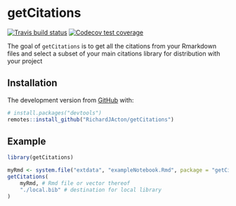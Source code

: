 
<!-- README.md is generated from README.Rmd. Please edit that file -->

# getCitations

<!-- badges: start -->

[![Travis build
status](https://travis-ci.org/RichardJActon/getCitations.svg?branch=master)](https://travis-ci.org/RichardJActon/getCitations)
[![Codecov test
coverage](https://codecov.io/gh/RichardJActon/getCitations/branch/master/graph/badge.svg)](https://codecov.io/gh/RichardJActon/getCitations?branch=master)
<!-- badges: end -->

The goal of `getCitations` is to get all the citations from your
Rmarkdown files and select a subset of your main citations library for
distribution with your project

## Installation

The development version from [GitHub](https://github.com/) with:

``` r
# install.packages("devtools")
remotes::install_github("RichardJActon/getCitations")
```

## Example

``` r
library(getCitations)

myRmd <- system.file("extdata", "exampleNotebook.Rmd", package = "getCitations")
getCitations(
    myRmd, # Rmd file or vector thereof
    "./local.bib" # destination for local library
)
```
